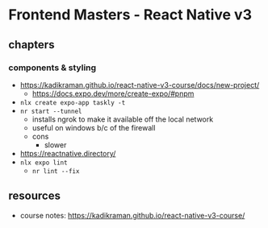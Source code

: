 # Frontend Masters - React Native v3

## chapters

### components & styling

- https://kadikraman.github.io/react-native-v3-course/docs/new-project/
  - https://docs.expo.dev/more/create-expo/#pnpm
- `nlx create expo-app taskly -t`
- `nr start --tunnel`
  - installs ngrok to make it available off the local network
  - useful on windows b/c of the firewall
  - cons
    - slower
- https://reactnative.directory/
- `nlx expo lint`
  - `nr lint --fix`



## resources

- course notes: https://kadikraman.github.io/react-native-v3-course/